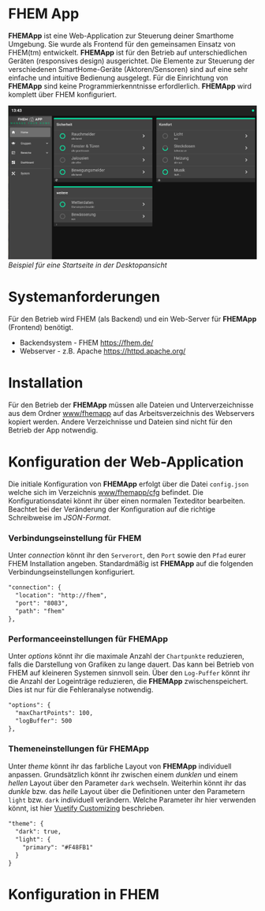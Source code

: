 # FHEM App
**FHEMApp** ist eine Web-Application zur Steuerung deiner Smarthome Umgebung. Sie wurde als Frontend für den gemeinsamen Einsatz von FHEM(tm) entwickelt. **FHEMApp** ist für den Betrieb auf unterschiedlichen Geräten (responsives design) ausgerichtet. Die Elemente zur Steuerung der verschiedenen SmartHome-Geräte (Aktoren/Sensoren) sind auf eine sehr einfache und intuitive Bedienung ausgelegt. Für die Einrichtung von **FHEMApp** sind keine Programmierkenntnisse erfordlerlich. **FHEMApp** wird komplett über FHEM konfiguriert.  

![](./docs/media/fhemApp_main_example.png)*Beispiel für eine Startseite in der Desktopansicht*

# Systemanforderungen
Für den Betrieb wird FHEM (als Backend) und ein Web-Server für **FHEMApp** (Frontend) benötigt.
* Backendsystem - FHEM https://fhem.de/
* Webserver - z.B. Apache https://httpd.apache.org/

# Installation
Für den Betrieb der **FHEMApp** müssen alle Dateien und Unterverzeichnisse aus dem Ordner [www/fhemapp](./www/fhemapp) auf das Arbeitsverzeichnis des Webservers kopiert werden. Andere Verzeichnisse und Dateien sind nicht für den Betrieb der App notwendig.

# Konfiguration der Web-Application
Die initiale Konfiguration von **FHEMApp** erfolgt über die Datei `config.json` welche sich im Verzeichnis [www/fhemapp/cfg](.www/fhemapp/cfg) befindet. Die Konfigurationsdatei könnt ihr über einen normalen Texteditor bearbeiten. Beachtet bei der Veränderung der Konfiguration auf die richtige Schreibweise im *JSON-Format*.

### Verbindungseinstellung für FHEM
Unter *connection* könnt ihr den `Serverort`, den `Port` sowie den `Pfad` eurer FHEM Installation angeben. Standardmäßig ist **FHEMApp** auf die folgenden Verbindungseinstellungen konfiguriert.

```
"connection": {
  "location": "http://fhem",
  "port": "8083",
  "path": "fhem"
},
```

### Performanceeinstellungen für FHEMApp
Unter *options* könnt ihr die maximale Anzahl der `Chartpunkte` reduzieren, falls die Darstellung von Grafiken zu lange dauert. Das kann bei Betrieb von FHEM auf kleineren Systemen sinnvoll sein. Über den `Log-Puffer` könnt ihr die Anzahl der Logeinträge reduzieren, die **FHEMApp** zwischenspeichert. Dies ist nur für die Fehleranalyse notwendig.

```
"options": {
  "maxChartPoints": 100,
  "logBuffer": 500
},
```

### Themeneinstellungen für FHEMApp
Unter *theme* könnt ihr das farbliche Layout von **FHEMApp** individuell anpassen. Grundsätzlich könnt ihr zwischen einem *dunklen* und einem *hellen* Layout über den Parameter `dark` wechseln. Weiterhin könnt ihr das *dunkle* bzw. das *helle* Layout über die Definitionen unter den Parametern `light` bzw. `dark` individuell verändern. Welche Parameter ihr hier verwenden könnt, ist hier [Vuetify Customizing](https://vuetifyjs.com/en/features/theme/#customizing) beschrieben.    

```
"theme": {
  "dark": true,
  "light": {
    "primary": "#F48FB1"
  }
}
```

# Konfiguration in FHEM
